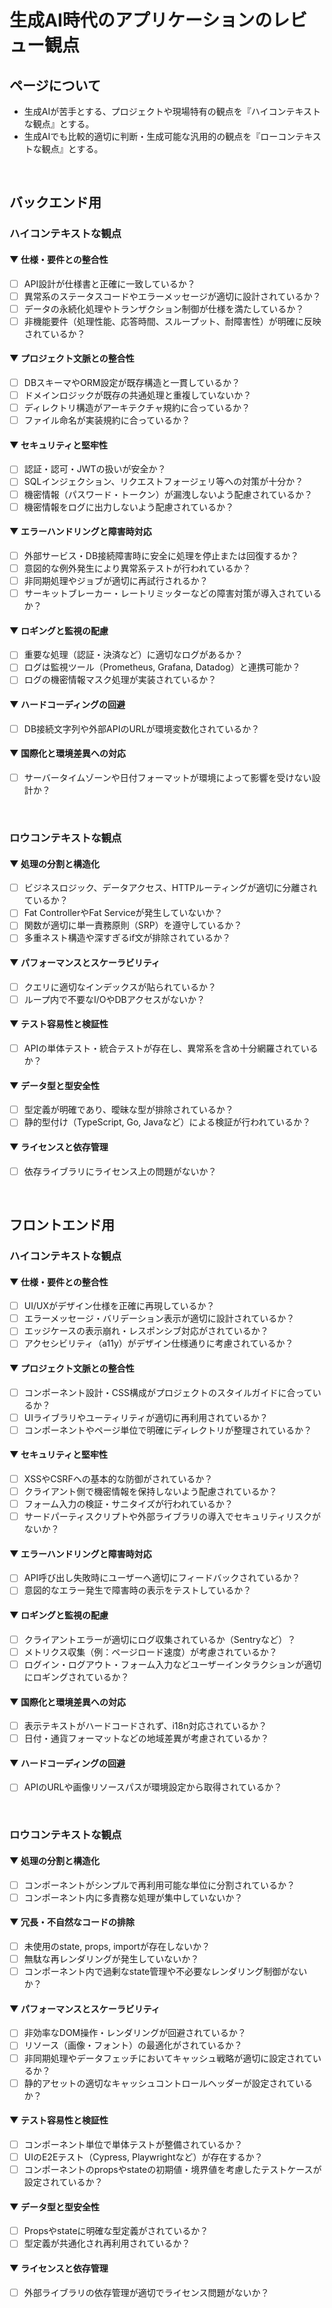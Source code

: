 # 生成AI時代のアプリケーションのレビュー観点

## ページについて

- 生成AIが苦手とする、プロジェクトや現場特有の観点を『ハイコンテキストな観点』とする。
- 生成AIでも比較的適切に判断・生成可能な汎用的の観点を『ローコンテキストな観点』とする。

<br>

## バックエンド用

### ハイコンテキストな観点

#### ▼ 仕様・要件との整合性

- [ ] API設計が仕様書と正確に一致しているか？
- [ ] 異常系のステータスコードやエラーメッセージが適切に設計されているか？
- [ ] データの永続化処理やトランザクション制御が仕様を満たしているか？
- [ ] 非機能要件（処理性能、応答時間、スループット、耐障害性）が明確に反映されているか？

#### ▼ プロジェクト文脈との整合性

- [ ] DBスキーマやORM設定が既存構造と一貫しているか？
- [ ] ドメインロジックが既存の共通処理と重複していないか？
- [ ] ディレクトリ構造がアーキテクチャ規約に合っているか？
- [ ] ファイル命名が実装規約に合っているか？

#### ▼ セキュリティと堅牢性

- [ ] 認証・認可・JWTの扱いが安全か？
- [ ] SQLインジェクション、リクエストフォージェリ等への対策が十分か？
- [ ] 機密情報（パスワード・トークン）が漏洩しないよう配慮されているか？
- [ ] 機密情報をログに出力しないよう配慮されているか？

#### ▼ エラーハンドリングと障害時対応

- [ ] 外部サービス・DB接続障害時に安全に処理を停止または回復するか？
- [ ] 意図的な例外発生により異常系テストが行われているか？
- [ ] 非同期処理やジョブが適切に再試行されるか？
- [ ] サーキットブレーカー・レートリミッターなどの障害対策が導入されているか？

#### ▼ ロギングと監視の配慮

- [ ] 重要な処理（認証・決済など）に適切なログがあるか？
- [ ] ログは監視ツール（Prometheus, Grafana, Datadog）と連携可能か？
- [ ] ログの機密情報マスク処理が実装されているか？

#### ▼ ハードコーディングの回避

- [ ] DB接続文字列や外部APIのURLが環境変数化されているか？

#### ▼ 国際化と環境差異への対応

- [ ] サーバータイムゾーンや日付フォーマットが環境によって影響を受けない設計か？

<br>

### ロウコンテキストな観点

#### ▼ 処理の分割と構造化

- [ ] ビジネスロジック、データアクセス、HTTPルーティングが適切に分離されているか？
- [ ] Fat ControllerやFat Serviceが発生していないか？
- [ ] 関数が適切に単一責務原則（SRP）を遵守しているか？
- [ ] 多重ネスト構造や深すぎるif文が排除されているか？

#### ▼ パフォーマンスとスケーラビリティ

- [ ] クエリに適切なインデックスが貼られているか？
- [ ] ループ内で不要なI/OやDBアクセスがないか？

#### ▼ テスト容易性と検証性

- [ ] APIの単体テスト・統合テストが存在し、異常系を含め十分網羅されているか？

#### ▼ データ型と型安全性

- [ ] 型定義が明確であり、曖昧な型が排除されているか？
- [ ] 静的型付け（TypeScript, Go, Javaなど）による検証が行われているか？

#### ▼ ライセンスと依存管理

- [ ] 依存ライブラリにライセンス上の問題がないか？

<br>

## フロントエンド用

### ハイコンテキストな観点

#### ▼ 仕様・要件との整合性

- [ ] UI/UXがデザイン仕様を正確に再現しているか？
- [ ] エラーメッセージ・バリデーション表示が適切に設計されているか？
- [ ] エッジケースの表示崩れ・レスポンシブ対応がされているか？
- [ ] アクセシビリティ（a11y）がデザイン仕様通りに考慮されているか？

#### ▼ プロジェクト文脈との整合性

- [ ] コンポーネント設計・CSS構成がプロジェクトのスタイルガイドに合っているか？
- [ ] UIライブラリやユーティリティが適切に再利用されているか？
- [ ] コンポーネントやページ単位で明確にディレクトリが整理されているか？

#### ▼ セキュリティと堅牢性

- [ ] XSSやCSRFへの基本的な防御がされているか？
- [ ] クライアント側で機密情報を保持しないよう配慮されているか？
- [ ] フォーム入力の検証・サニタイズが行われているか？
- [ ] サードパーティスクリプトや外部ライブラリの導入でセキュリティリスクがないか？

#### ▼ エラーハンドリングと障害時対応

- [ ] API呼び出し失敗時にユーザーへ適切にフィードバックされているか？
- [ ] 意図的なエラー発生で障害時の表示をテストしているか？

#### ▼ ロギングと監視の配慮

- [ ] クライアントエラーが適切にログ収集されているか（Sentryなど）？
- [ ] メトリクス収集（例：ページロード速度）が考慮されているか？
- [ ] ログイン・ログアウト・フォーム入力などユーザーインタラクションが適切にロギングされているか？

#### ▼ 国際化と環境差異への対応

- [ ] 表示テキストがハードコードされず、i18n対応されているか？
- [ ] 日付・通貨フォーマットなどの地域差異が考慮されているか？

#### ▼ ハードコーディングの回避

- [ ] APIのURLや画像リソースパスが環境設定から取得されているか？

<br>

### ロウコンテキストな観点

#### ▼ 処理の分割と構造化

- [ ] コンポーネントがシンプルで再利用可能な単位に分割されているか？
- [ ] コンポーネント内に多責務な処理が集中していないか？

#### ▼ 冗長・不自然なコードの排除

- [ ] 未使用のstate, props, importが存在しないか？
- [ ] 無駄な再レンダリングが発生していないか？
- [ ] コンポーネント内で過剰なstate管理や不必要なレンダリング制御がないか？

#### ▼ パフォーマンスとスケーラビリティ

- [ ] 非効率なDOM操作・レンダリングが回避されているか？
- [ ] リソース（画像・フォント）の最適化がされているか？
- [ ] 非同期処理やデータフェッチにおいてキャッシュ戦略が適切に設定されているか？
- [ ] 静的アセットの適切なキャッシュコントロールヘッダーが設定されているか？

#### ▼ テスト容易性と検証性

- [ ] コンポーネント単位で単体テストが整備されているか？
- [ ] UIのE2Eテスト（Cypress, Playwrightなど）が存在するか？
- [ ] コンポーネントのpropsやstateの初期値・境界値を考慮したテストケースが設定されているか？

#### ▼ データ型と型安全性

- [ ] Propsやstateに明確な型定義がされているか？
- [ ] 型定義が共通化され再利用されているか？

#### ▼ ライセンスと依存管理

- [ ] 外部ライブラリの依存管理が適切でライセンス問題がないか？

<br>
